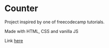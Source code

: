 # Counter
Project inspired by one of freecodecamp tutorials.

Made with HTML, CSS and vanilla JS

Link [here](https://fmarcio.github.io/Counter/)
